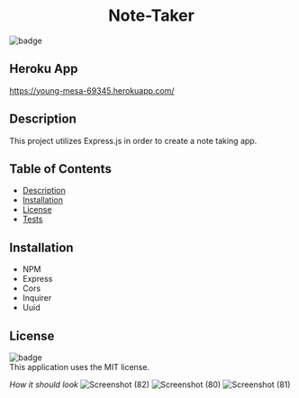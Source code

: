 #  <h1 align="center">Note-Taker</h1>

  ![badge](https://img.shields.io/badge/license-MIT-blue)<br>
  
  ## Heroku App
  https://young-mesa-69345.herokuapp.com/


  ## Description
  This project utilizes Express.js in order to create a note taking app.  

  ## Table of Contents
  - [Description](#description)
  - [Installation](#installation)
  - [License](#license)
  - [Tests](#tests)

  ## Installation
 - NPM
 - Express
 - Cors
 - Inquirer
 - Uuid

  ## License
  ![badge](https://img.shields.io/badge/license-MIT-blue)<br>
 This application uses the MIT license.

*How it should look*
![Screenshot (82)](https://user-images.githubusercontent.com/84581536/132071210-e283562c-47b5-4675-8237-2e61e1c1d7f1.png)
![Screenshot (80)](https://user-images.githubusercontent.com/84581536/132071214-364b0907-1ae1-42d9-98a6-3ce4829fa264.png)
![Screenshot (81)](https://user-images.githubusercontent.com/84581536/132071218-64a1f48f-4cef-4d56-8067-54f12b398c48.png)
